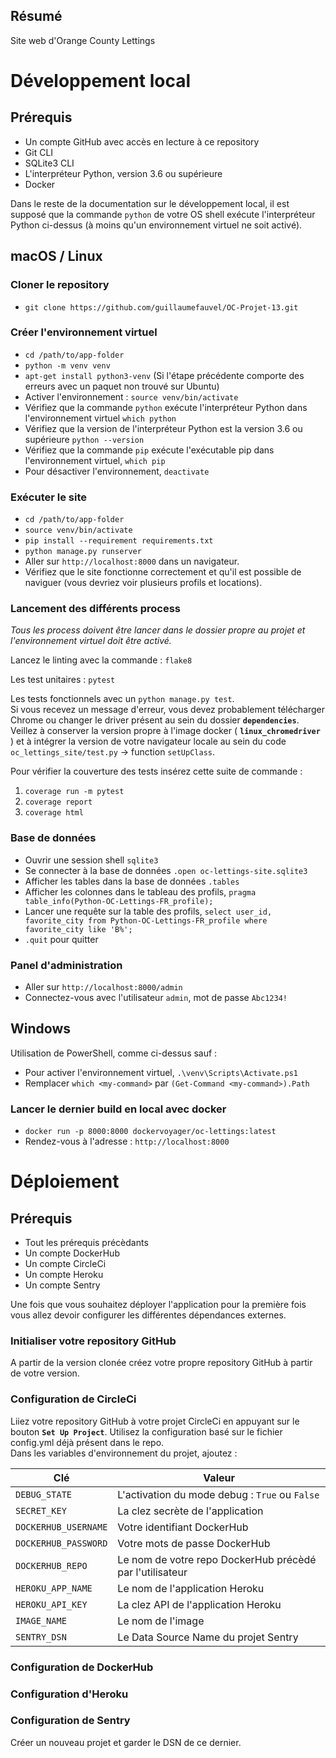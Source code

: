 ## Résumé

Site web d'Orange County Lettings

# Développement local

## Prérequis

- Un compte GitHub avec accès en lecture à ce repository
- Git CLI
- SQLite3 CLI
- L'interpréteur Python, version 3.6 ou supérieure
- Docker

Dans le reste de la documentation sur le développement local, il est supposé que la commande `python` de votre OS shell exécute l'interpréteur Python ci-dessus (à moins qu'un environnement virtuel ne soit activé).

## macOS / Linux  

### Cloner le repository

- `git clone https://github.com/guillaumefauvel/OC-Projet-13.git`

### Créer l'environnement virtuel

- `cd /path/to/app-folder`
- `python -m venv venv`
- `apt-get install python3-venv` (Si l'étape précédente comporte des erreurs avec un paquet non trouvé sur Ubuntu)
- Activer l'environnement : `source venv/bin/activate`
- Vérifiez que la commande `python` exécute l'interpréteur Python dans l'environnement virtuel
`which python`
- Vérifiez que la version de l'interpréteur Python est la version 3.6 ou supérieure `python --version`
- Vérifiez que la commande `pip` exécute l'exécutable pip dans l'environnement virtuel, `which pip`
- Pour désactiver l'environnement, `deactivate`

### Exécuter le site

- `cd /path/to/app-folder`
- `source venv/bin/activate`
- `pip install --requirement requirements.txt`
- `python manage.py runserver`
- Aller sur `http://localhost:8000` dans un navigateur.
- Vérifiez que le site fonctionne correctement et qu'il est possible de naviguer (vous devriez voir plusieurs profils et locations).

### Lancement des différents process

*Tous les process doivent être lancer dans le dossier propre au projet et l'environnement virtuel doit être activé.*

Lancez le linting avec la commande : `flake8` 

Les test unitaires : `pytest`  

Les tests fonctionnels avec un `python manage.py test`.  
Si vous recevez un message d'erreur, vous devez probablement télécharger Chrome ou changer le driver présent au sein du dossier **`dependencies`**. Veillez à conserver la version propre à l'image docker ( **`linux_chromedriver`** ) et à intégrer la version de votre navigateur locale au sein du code `oc_lettings_site/test.py` -> function `setUpClass`.

Pour vérifier la couverture des tests insérez cette suite de commande :
1. `coverage run -m pytest`
2. `coverage report`
3. `coverage html`

### Base de données

- Ouvrir une session shell `sqlite3`
- Se connecter à la base de données `.open oc-lettings-site.sqlite3`
- Afficher les tables dans la base de données `.tables`
- Afficher les colonnes dans le tableau des profils, `pragma table_info(Python-OC-Lettings-FR_profile);`
- Lancer une requête sur la table des profils, `select user_id, favorite_city from
  Python-OC-Lettings-FR_profile where favorite_city like 'B%';`
- `.quit` pour quitter

### Panel d'administration

- Aller sur `http://localhost:8000/admin`
- Connectez-vous avec l'utilisateur `admin`, mot de passe `Abc1234!`

## Windows

Utilisation de PowerShell, comme ci-dessus sauf :

- Pour activer l'environnement virtuel, `.\venv\Scripts\Activate.ps1` 
- Remplacer `which <my-command>` par `(Get-Command <my-command>).Path`

### Lancer le dernier build en local avec docker

- `docker run -p 8000:8000 dockervoyager/oc-lettings:latest`
- Rendez-vous à l'adresse : `http://localhost:8000`

# Déploiement

## Prérequis

- Tout les prérequis précèdants
- Un compte DockerHub
- Un compte CircleCi
- Un compte Heroku
- Un compte Sentry

Une fois que vous souhaitez déployer l'application pour la première fois vous allez devoir configurer les différentes dépendances externes. 


### Initialiser votre repository GitHub

A partir de la version clonée créez votre propre repository GitHub à partir de votre version. 

### Configuration de CircleCi

Liiez votre repository GitHub à votre projet CircleCi en appuyant sur le bouton  **`Set Up Project`**. Utilisez la configuration basé sur le fichier config.yml déjà présent dans le repo.  
Dans les variables d'environnement du projet, ajoutez : 

| Clé | Valeur |
| ----------- | ----------- | 
| `DEBUG_STATE` | L'activation du mode debug : `True` ou `False` |
| `SECRET_KEY` | La clez secrète de l'application |
| `DOCKERHUB_USERNAME` | Votre identifiant DockerHub |
| `DOCKERHUB_PASSWORD` | Votre mots de passe DockerHub |
| `DOCKERHUB_REPO` | Le nom de votre repo DockerHub précèdé par l'utilisateur |
| `HEROKU_APP_NAME` | Le nom de l'application Heroku |
| `HEROKU_API_KEY` | La clez API de l'application Heroku |
| `IMAGE_NAME` | Le nom de l'image |
| `SENTRY_DSN` | Le Data Source Name du projet Sentry|

### Configuration de DockerHub


### Configuration d'Heroku



### Configuration de Sentry

Créer un nouveau projet et garder le DSN de ce dernier.

